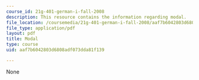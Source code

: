 ```yaml
---
course_id: 21g-401-german-i-fall-2008
description: This resource contains the information regarding modal.
file_location: /coursemedia/21g-401-german-i-fall-2008/aaf7b6042803d6808adf073dda81f139_MIT21G_401F08_modal.pdf
file_type: application/pdf
layout: pdf
title: Modal
type: course
uid: aaf7b6042803d6808adf073dda81f139

---
```

None